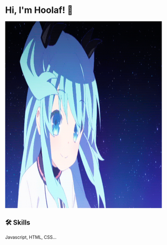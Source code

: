 # Hi, I'm Hoolaf! 🩷
<p align="center">
  <a href="https://TheDriver.com">
    <img height="600" width="800" src="Image/2.gif" alt="Banner">
  </a>
</p>

## 🛠 Skills
Javascript, HTML, CSS...
